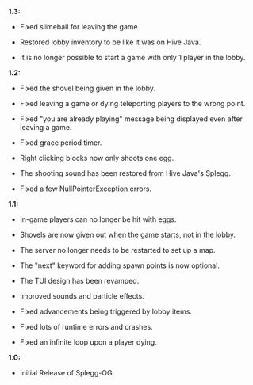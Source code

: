 **1.3:**

- Fixed slimeball for leaving the game.

- Restored lobby inventory to be like it was on Hive Java.

- It is no longer possible to start a game with only 1 player in the lobby.

**1.2:**

- Fixed the shovel being given in the lobby.

- Fixed leaving a game or dying teleporting players to the wrong point.

- Fixed "you are already playing" message being displayed even after leaving a game.

- Fixed grace period timer.

- Right clicking blocks now only shoots one egg.

- The shooting sound has been restored from Hive Java's Splegg.

- Fixed a few NullPointerException errors.

**1.1:**

- In-game players can no longer be hit with eggs.

- Shovels are now given out when the game starts, not in the lobby.

- The server no longer needs to be restarted to set up a map.

- The "next" keyword for adding spawn points is now optional.

- The TUI design has been revamped.

- Improved sounds and particle effects.

- Fixed advancements being triggered by lobby items.

- Fixed lots of runtime errors and crashes.

- Fixed an infinite loop upon a player dying.

**1.0:**

- Initial Release of Splegg-OG.